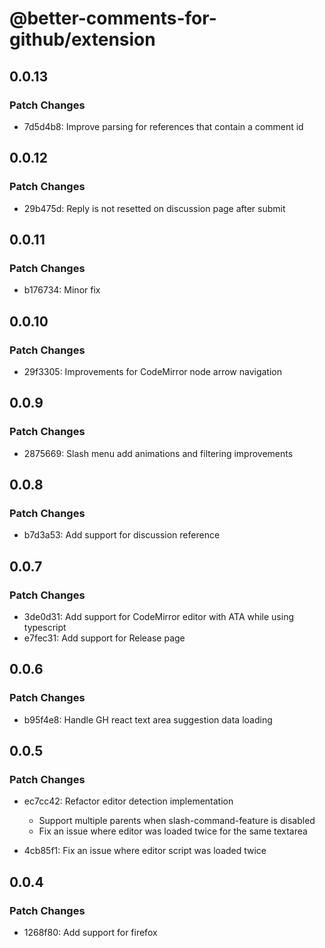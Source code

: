 # @better-comments-for-github/extension

## 0.0.13

### Patch Changes

- 7d5d4b8: Improve parsing for references that contain a comment id

## 0.0.12

### Patch Changes

- 29b475d: Reply is not resetted on discussion page after submit

## 0.0.11

### Patch Changes

- b176734: Minor fix

## 0.0.10

### Patch Changes

- 29f3305: Improvements for CodeMirror node arrow navigation

## 0.0.9

### Patch Changes

- 2875669: Slash menu add animations and filtering improvements

## 0.0.8

### Patch Changes

- b7d3a53: Add support for discussion reference

## 0.0.7

### Patch Changes

- 3de0d31: Add support for CodeMirror editor with ATA while using typescript
- e7fec31: Add support for Release page

## 0.0.6

### Patch Changes

- b95f4e8: Handle GH react text area suggestion data loading

## 0.0.5

### Patch Changes

- ec7cc42: Refactor editor detection implementation
  - Support multiple parents when slash-command-feature is disabled
  - Fix an issue where editor was loaded twice for the same textarea

- 4cb85f1: Fix an issue where editor script was loaded twice

## 0.0.4

### Patch Changes

- 1268f80: Add support for firefox

